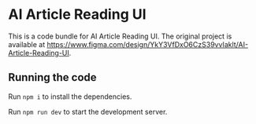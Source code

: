 
  # AI Article Reading UI

  This is a code bundle for AI Article Reading UI. The original project is available at https://www.figma.com/design/YkY3VfDxO6CzS39vvIaklt/AI-Article-Reading-UI.

  ## Running the code

  Run `npm i` to install the dependencies.

  Run `npm run dev` to start the development server.
  